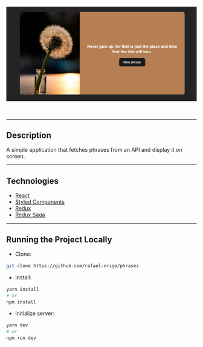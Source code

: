 <p align="center">
    <img alt="phrases card" src=".github/phrases.png" width="700" />
</p>

<br />

---
## Description

A simple application that fetches phrases from an API and display it on screen.

---

## Technologies

- [React](https://reactjs.org)
- [Styled Components](https://styled-components.com)
- [Redux](https://redux.js.org)
- [Redux Saga](https://redux-saga.js.org)

---

## Running the Project Locally
- Clone: 
```bash
git clone https://github.com/rafael-orige/phrases
```

- Install: 
```bash
yarn install
# or
npm install
```

- Initialize server: 
```bash
yarn dev
# or
npm run dev
```